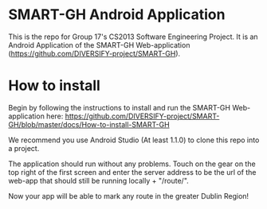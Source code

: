 # SMART-GH Android Application

This is the repo for Group 17's CS2013 Software Engineering Project.
It is an Android Application of the SMART-GH Web-application (https://github.com/DIVERSIFY-project/SMART-GH).

# How to install

Begin by following the instructions to install and run the SMART-GH Web-application here: https://github.com/DIVERSIFY-project/SMART-GH/blob/master/docs/How-to-install-SMART-GH

We recommend you use Android Studio (At least 1.1.0) to clone this repo into a project.

The application should run without any problems. 
Touch on the gear on the top right of the first screen and enter the server address to be the url of the web-app  that should still be running locally + "/route/".

Now your app will be able to mark any route in the greater Dublin Region!




